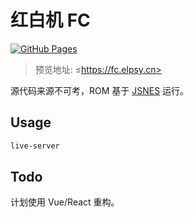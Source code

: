 # 红白机 FC

[![GitHub Pages](https://github.com/ElpsyCN/fc/actions/workflows/gh-pages.yml/badge.svg)](https://github.com/ElpsyCN/fc/actions/workflows/gh-pages.yml)

> 预览地址: ≤https://fc.elpsy.cn>

源代码来源不可考，ROM 基于 [JSNES](https://github.com/bfirsh/jsnes) 运行。

## Usage

```bash
live-server
```

## Todo

计划使用 Vue/React 重构。
